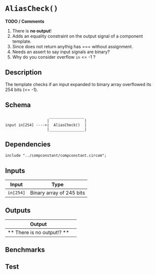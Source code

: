# `AliasCheck()`

**TODO / Comments**
1. There is **no output**!
2. Adds an equality constraint on the output signal of a component template.
3. Since does not return anythig has === without assignment.
4. Needs an assert to say input signals are binary?
5. Why do you consider overflow `in` <= -1 ?

## Description

The template checks if an input expanded to binary array overflowed its 254 bits (<= -1).

## Schema

```
                    ________________     
                   |                |
input in[254] ---->|  AliasCheck()  |
                   |________________|     
```

## Dependencies

```
include "../compconstant/compconstant.circom";
```

## Inputs

| Input              | Type                         |
| -------------      | -------------                | 
| `in[254]`          | Binary array of 245 bits     |

## Outputs

| Output                     |                |
| -------------              | -------------  | 
| ** There is no output!? ** |                |             

## Benchmarks 

## Test